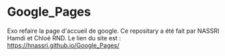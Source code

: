 # Google_Pages
Exo refaire la page d'accueil de google. Ce repositary a été fait par NASSRI Hamdi et Chloé RND.
Le lien du site est : https://hnassri.github.io/Google_Pages/ 
